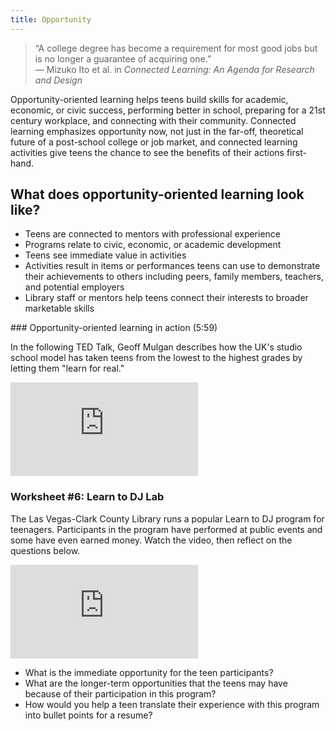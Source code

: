 ```yaml
---
title: Opportunity
---
```

 
> “A college degree has become a requirement for most good jobs but is no longer a guarantee of acquiring one.”<br/>— Mizuko Ito et al. in _Connected Learning: An Agenda for Research and Design_


Opportunity-oriented learning helps teens build skills for academic, economic, or civic success, performing better in school, preparing for a 21st century workplace, and connecting with their community. Connected learning emphasizes opportunity now, not just in the far-off, theoretical future of a post-school college or job market, and connected learning activities give teens the chance to see the benefits of their actions first-hand.

## What does opportunity-oriented learning look like?
* Teens are connected to mentors with professional experience
* Programs relate to civic, economic, or academic development
* Teens see immediate value in activities
* Activities result in items or performances teens can use to demonstrate their achievements to others including peers, family members, teachers, and potential employers
* Library staff or mentors help teens connect their interests to broader marketable skills


<div class="callout videos" markdown="1">
### Opportunity-oriented learning in action (5:59)

In the following TED Talk, Geoff Mulgan describes how the UK's studio school model has taken teens from the lowest to the highest grades by letting them "learn for real."

<iframe src="https://embed.ted.com/talks/lang/en/geoff_mulgan_a_short_intro_to_the_studio_school" frameborder="0" scrolling="no" allowfullscreen></iframe>
</div>


<div class="callout activity" markdown="1">

### Worksheet #6: Learn to DJ Lab
The Las Vegas-Clark County Library runs a popular Learn to DJ program for teenagers. Participants in the program have performed at public events and some have even earned money. Watch the video, then reflect on the questions below.

<iframe src="https://www.youtube.com/embed/t2uoZINMGmI" frameborder="0" scrolling="no" allowfullscreen></iframe>


* What is the immediate opportunity for the teen participants?
* What are the longer-term opportunities that the teens may have because of their participation in this program?
* How would you help a teen translate their experience with this program into bullet points for a resume?


</div>
